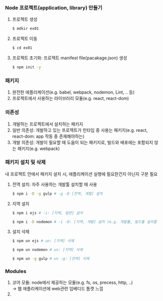 ### Node 프로젝트(application, library) 만들기   

1. 프로젝트 생성  
    ```bash
    $ mdkir ex01
    ```
2. 프로젝트 이동 
    ```bash
    $ cd ex01
    ```
3. 프로젝트 초기화: 프로젝트 manifest file(pacakage.json) 생성 
    ```bash
    $ npm init -y
    ```

### 패키지
1. 완전한 애플리케이션(e.g. babel, webpack, nodemon, Lint, .. 등)
2. 프로젝트에서 사용하는 라이브러리 모듈(e.g. react, react-dom)

### 의존성
1. 개발하는 프로젝트에서 설치하는 패키지 
2. 일반 의존성: 개발하고 있는 프로젝트가 런타임 중 사용는 패키지(e.g. react, react-dom: app 작동 중 존재해야하는)
3. 개발 의존성: 개발이 필요할 때 도움이 되는 패키지로, 빌드와 배포에는 포함되지 않는 패키지(e.g. webpack)

### 패키지 설치 및 삭제 
내 프로젝트 안에서 패키지 설치 시, 애플리케이션 실행에 필요한건지 아닌지 구분 필요 
1. 전역 설치: 자주 사용하는 개발툴 설치할 때 사용 

    ```bash
    $ npm i -D -g gulp # -g -D [전역, 개발] 설치 
    ```
2. 지역 설치   
    ```bash
    $ npm i ejs # -i: [지역, 일반] 설치 
    ```
    ```bash
    $ npm i -D nodemon # -i -D: [지역, 개발] 설치 (e.g. 개발툴, 빌드툴 설치할 때 사용)
    ```
3. 설치 삭제 
    ```bash
    $ npm un ejs # un: [지역] 삭제 
    ```
    ```bash
    $ npm un nodemon # un: [지역] 삭제 
    ```
    ```bash
    $ npm un -g gulp # un -g: [전역] 삭제 
    ```

### Modules
1. 코어 모듈: node에서 제공하는 모듈(e.g. fs, os, precess, http, ..)   
→ 웹 애플리케이션에 web관련 임베디드 톰캣 느낌 
2. 